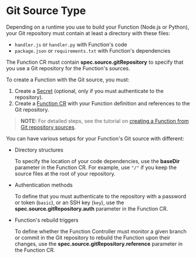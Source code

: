 # Git Source Type

Depending on a runtime you use to build your Function (Node.js or Python), your Git repository must contain at least a directory with these files:

- `handler.js` or `handler.py` with Function's code
- `package.json` or `requirements.txt` with Function's dependencies

The Function CR must contain **spec.source.gitRepository** to specify that you use a Git repository for the Function's sources.

To create a Function with the Git source, you must:

1. Create a [Secret](https://kubernetes.io/docs/concepts/configuration/secret/) (optional, only if you must authenticate to the repository).
2. Create a [Function CR](../resources/06-10-function-cr.md) with your Function definition and references to the Git repository.

>**NOTE:** For detailed steps, see the tutorial on [creating a Function from Git repository sources](../tutorials/01-11-create-git-function.md).

You can have various setups for your Function's Git source with different:

- Directory structures

  To specify the location of your code dependencies, use the **baseDir** parameter in the Function CR. For example, use `"/"` if you keep the source files at the root of your repository.

- Authentication methods

  To define that you must authenticate to the repository with a password or token (`basic`), or an SSH key (`key`), use the **spec.source.gitRepository.auth** parameter in the Function CR.

- Function's rebuild triggers

  To define whether the Function Controller must monitor a given branch or commit in the Git repository to rebuild the Function upon their changes, use the **spec.source.gitRepository.reference** parameter in the Function CR.